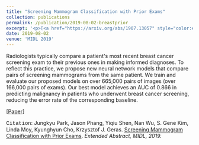 ```yaml
---
title: "Screening Mammogram Classification with Prior Exams"
collection: publications
permalink: /publication/2019-08-02-breastprior
excerpt: '<p>[<a href="https://arxiv.org/abs/1907.13057" style="color:#51ADC8;">Paper</a>] - <a href="/publication/2019-08-02-breastprior" style="color:#51ADC8;">Abstract</a><br /><span style="font-family:Courier New">Citation</span>: Jungkyu Park, Jason Phang, Yiqiu Shen, Nan Wu, S. Gene Kim, Linda Moy, Kyunghyun Cho, Krzysztof J. Geras. <u>Screening Mammogram Classification with Prior Exams</u>. <i>Extended Abstract, MIDL, 2019.</i></p>'
date: 2019-08-02
venue: 'MIDL 2019'
---
```


Radiologists typically compare a patient's most recent breast cancer screening exam to their previous ones in making informed diagnoses. To reflect this practice, we propose new neural network models that compare pairs of screening mammograms from the same patient. We train and evaluate our proposed models on over 665,000 pairs of images (over 166,000 pairs of exams). Our best model achieves an AUC of 0.866 in predicting malignancy in patients who underwent breast cancer screening, reducing the error rate of the corresponding baseline.

[<a href="https://arxiv.org/abs/1907.13057">Paper</a>]

<span style="font-family:Courier New">Citation</span>:  Jungkyu Park, Jason Phang, Yiqiu Shen, Nan Wu, S. Gene Kim, Linda Moy, Kyunghyun Cho, Krzysztof J. Geras. <u>Screening Mammogram Classification with Prior Exams</u>. <i>Extended Abstract, MIDL, 2019.</i>